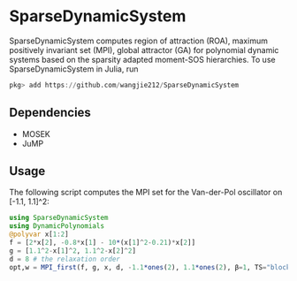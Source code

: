 # SparseDynamicSystem
SparseDynamicSystem computes region of attraction (ROA), maximum positively invariant set (MPI), global attractor (GA) for polynomial dynamic systems based on the sparsity adapted moment-SOS hierarchies. To use SparseDynamicSystem in Julia, run
```Julia
pkg> add https://github.com/wangjie212/SparseDynamicSystem
 ```

## Dependencies
- MOSEK
- JuMP

## Usage
The following script computes the MPI set for the Van-der-Pol oscillator on [-1.1, 1.1]^2:

```Julia
using SparseDynamicSystem
using DynamicPolynomials
@polyvar x[1:2]
f = [2*x[2], -0.8*x[1] - 10*(x[1]^2-0.21)*x[2]]
g = [1.1^2-x[1]^2, 1.1^2-x[2]^2]
d = 8 # the relaxation order
opt,w = MPI_first(f, g, x, d, -1.1*ones(2), 1.1*ones(2), β=1, TS="block")
```
